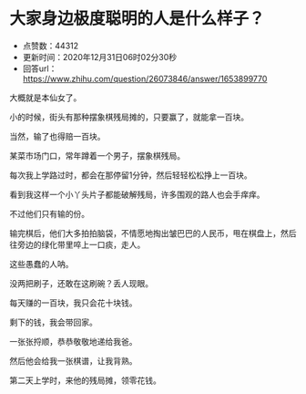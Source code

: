 # 大家身边极度聪明的人是什么样子？
- 点赞数：44312
- 更新时间：2020年12月31日06时02分30秒
- 回答url：https://www.zhihu.com/question/26073846/answer/1653899770
<body>
 <p data-pid="ztQy0BlT">大概就是本仙女了。</p>
 <p data-pid="3n8uGpuT">小的时候，街头有那种摆象棋残局摊的，只要赢了，就能拿一百块。</p>
 <p data-pid="lA4mryF6">当然，输了也得赔一百块。</p>
 <p data-pid="LX1S5M1f">某菜市场门口，常年蹲着一个男子，摆象棋残局。</p>
 <p data-pid="TEDw7pSI">每次我上学路过时，都会在那停留1分钟，然后轻轻松松挣上一百块。</p>
 <p data-pid="95kaGygI">看到我这样一个小丫头片子都能破解残局，许多围观的路人也会手痒痒。</p>
 <p data-pid="n7sXL3XL">不过他们只有输的份。</p>
 <p data-pid="UWDhyjrN">输完棋后，他们大多拍拍脑袋，不情愿地掏出皱巴巴的人民币，甩在棋盘上，然后往旁边的绿化带里啐上一口痰，走人。</p>
 <p data-pid="zfcQAP_O">这些愚蠢的人呐。</p>
 <p data-pid="oiri60u2">没两把刷子，还敢在这刷碗？丢人现眼。</p>
 <p data-pid="XvFRWmQ4">每天赚的一百块，我只会花十块钱。</p>
 <p data-pid="nd6Iyhlr">剩下的钱，我会带回家。</p>
 <p data-pid="igLYiRuz">一张张捋顺，恭恭敬敬地递给我爸。</p>
 <p data-pid="BhTKQYRr">然后他会给我一张棋谱，让我背熟。</p>
 <p data-pid="H3CF97rO">第二天上学时，来他的残局摊，领零花钱。</p>
</body>